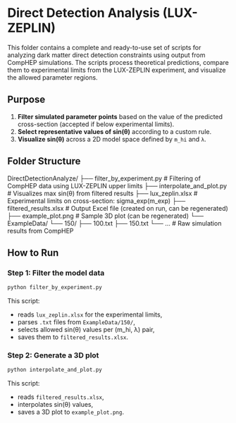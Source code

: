 # Direct Detection Analysis (LUX-ZEPLIN)

This folder contains a complete and ready-to-use set of scripts for analyzing dark matter direct detection constraints using output from CompHEP simulations. The scripts process theoretical predictions, compare them to experimental limits from the LUX-ZEPLIN experiment, and visualize the allowed parameter regions.

## Purpose

1. **Filter simulated parameter points** based on the value of the predicted cross-section (accepted if below experimental limits).
2. **Select representative values of sin(θ)** according to a custom rule.
3. **Visualize sin(θ)** across a 2D model space defined by `m_hi` and `λ`.

## Folder Structure

DirectDetectionAnalyze/
├── filter_by_experiment.py         # Filtering of CompHEP data using LUX-ZEPLIN upper limits
├── interpolate_and_plot.py         # Visualizes max sin(θ) from filtered results
├── lux_zeplin.xlsx                 # Experimental limits on cross-section: sigma_exp(m_exp)
├── filtered_results.xlsx           # Output Excel file (created on run, can be regenerated)
├── example_plot.png                # Sample 3D plot (can be regenerated)
└── ExampleData/
    └── 150/
        ├── 100.txt
        ├── 150.txt
        └── ...                     # Raw simulation results from CompHEP
		
## How to Run

### Step 1: Filter the model data	
```bash	
python filter_by_experiment.py 
```

This script:
- reads `lux_zeplin.xlsx` for the experimental limits,
- parses `.txt` files from `ExampleData/150/`,
- selects allowed sin(θ) values per (m_hi, λ) pair,
- saves them to `filtered_results.xlsx`.

### Step 2: Generate a 3D plot
```bash	
python interpolate_and_plot.py
```

This script:
- reads `filtered_results.xlsx`,
- interpolates sin(θ) values,
- saves a 3D plot to `example_plot.png`.